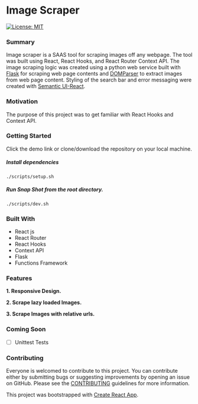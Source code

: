 # Image Scraper
<!-- [![Build Status](https://travis-ci.org/Yog9/SnapShot.svg?branch=master)](https://travis-ci.org/Yog9/SnapShot) -->
[![License: MIT](https://img.shields.io/badge/License-MIT-yellow.svg)](https://opensource.org/licenses/MIT)

<!-- [Demo of Snap Shot](https://yog9.github.io/SnapShot/) -->

### Summary

Image scraper is a SAAS tool for scraping images off any webpage. The tool was built using React, React Hooks, and React Router Context API. The image scraping logic was created using a python web service built with [Flask](https://flask.palletsprojects.com/en/2.0.x/) for scraping web page contents and [DOMParser]([https://developer.mozilla.org/en-US/docs/Web/API/DOMParser) to extract images from web page content. Styling of the search bar and error messaging were created with [Semantic UI-React](https://react.semantic-ui.com/).

### Motivation

The purpose of this project was to get familiar with React Hooks and Context API.

### Getting Started

Click the demo link or clone/download the repository on your local machine.

##### Install dependencies

`./scripts/setup.sh`

##### Run Snap Shot from the root directory.

`./scripts/dev.sh`

### Built With

- React js
- React Router
- React Hooks
- Context API
- Flask
- Functions Framework

### Features

**1. Responsive Design.**

**2. Scrape lazy loaded Images.**

**3. Scrape Images with relative urls.**

### Coming Soon

- [ ] Unittest Tests

### Contributing

Everyone is welcomed to contribute to this project. You can contribute either by submitting bugs or suggesting improvements by opening an issue on GitHub. Please see the [CONTRIBUTING](CONTRIBUTING.md) guidelines for more information.

This project was bootstrapped with [Create React App](https://github.com/facebook/create-react-app).

